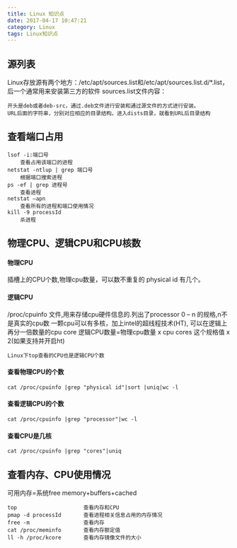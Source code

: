 ```yaml
---
title: Linux 知识点
date: 2017-04-17 10:47:21
category: Linux
tags: Linux知识点
---
```

源列表
---
Linux存放源有两个地方：/etc/apt/sources.list和/etc/apt/sources.list.d/*.list，后一个通常用来安装第三方的软件
sources.list文件内容：

	开头是deb或者deb-src，通过.deb文件进行安装和通过源文件的方式进行安装。
	URL后面的字符串，分别对应相应的目录结构。进入dists目录，就看到URL后目录结构
	
查看端口占用
---
	lsof -i:端口号							
		查看占用该端口的进程
	netstat -ntlup | grep 端口号		  		
		根据端口搜索进程
	ps -ef | grep 进程号						
		查看进程
	netstat –apn							
		查看所有的进程和端口使用情况
	kill -9 processId						
		杀进程
物理CPU、逻辑CPU和CPU核数
---

#### 物理CPU
插槽上的CPU个数,物理cpu数量，可以数不重复的 physical id 有几个。
#### 逻辑CPU
/proc/cpuinfo 文件,用来存储cpu硬件信息的.列出了processor 0 – n 的规格,n不是真实的cpu数
一颗cpu可以有多核，加上intel的超线程技术(HT), 可以在逻辑上再分一倍数量的cpu core
逻辑CPU数量=物理cpu数量 x cpu cores 这个规格值 x 2(如果支持并开启ht)

	Linux下top查看的CPU也是逻辑CPU个数
#### 查看物理CPU的个数
	cat /proc/cpuinfo |grep "physical id"|sort |uniq|wc -l
#### 查看逻辑CPU的个数
	cat /proc/cpuinfo |grep "processor"|wc -l
#### 查看CPU是几核
	cat /proc/cpuinfo |grep "cores"|uniq
查看内存、CPU使用情况
---
可用内存=系统free memory+buffers+cached

	top 					查看内存和CPU	
	pmap -d processId		查看进程相关信息占用的内存情况
	free -m 				查看内存
	cat /proc/meminfo		查看内存额定值
	ll -h /proc/kcore		查看内存镜像文件的大小